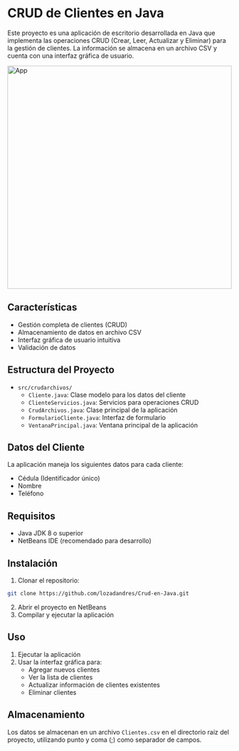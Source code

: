 # CRUD de Clientes en Java

Este proyecto es una aplicación de escritorio desarrollada en Java que implementa las operaciones CRUD (Crear, Leer, Actualizar y Eliminar) para la gestión de clientes. La información se almacena en un archivo CSV y cuenta con una interfaz gráfica de usuario.

<img src="https://media.licdn.com/dms/image/v2/D4E2DAQEPZ4E5Qh11Ig/profile-treasury-image-shrink_800_800/B4EZZEpxD6HEAY-/0/1744908522124?e=1745514000&v=beta&t=6XfOI1QI4CcnPhjeT-M6G6G3AAF84q9twzEjXkixnFA" width="100%" height="500" alt="App"/>

## Características

- Gestión completa de clientes (CRUD)
- Almacenamiento de datos en archivo CSV
- Interfaz gráfica de usuario intuitiva
- Validación de datos

## Estructura del Proyecto

- `src/crudarchivos/`
  - `Cliente.java`: Clase modelo para los datos del cliente
  - `ClienteServicios.java`: Servicios para operaciones CRUD
  - `CrudArchivos.java`: Clase principal de la aplicación
  - `FormularioCliente.java`: Interfaz de formulario
  - `VentanaPrincipal.java`: Ventana principal de la aplicación

## Datos del Cliente

La aplicación maneja los siguientes datos para cada cliente:
- Cédula (Identificador único)
- Nombre
- Teléfono

## Requisitos

- Java JDK 8 o superior
- NetBeans IDE (recomendado para desarrollo)

## Instalación

1. Clonar el repositorio:
```bash
git clone https://github.com/lozadandres/Crud-en-Java.git
```
2. Abrir el proyecto en NetBeans
3. Compilar y ejecutar la aplicación

## Uso

1. Ejecutar la aplicación
2. Usar la interfaz gráfica para:
   - Agregar nuevos clientes
   - Ver la lista de clientes
   - Actualizar información de clientes existentes
   - Eliminar clientes

## Almacenamiento

Los datos se almacenan en un archivo `Clientes.csv` en el directorio raíz del proyecto, utilizando punto y coma (;) como separador de campos.
